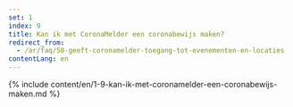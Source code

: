 ```yaml
---
set: 1
index: 9
title: Kan ik met CoronaMelder een coronabewijs maken?
redirect_from: 
  - /ar/faq/50-geeft-coronamelder-toegang-tot-evenementen-en-locaties
contentLang: en
---
```

{% include content/en/1-9-kan-ik-met-coronamelder-een-coronabewijs-maken.md %}
